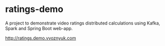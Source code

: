 # ratings-demo
A project to demonstrate video ratings distributed calculations using Kafka, Spark and Spring Boot web-app.

http://ratings.demo.vvoznyuk.com
